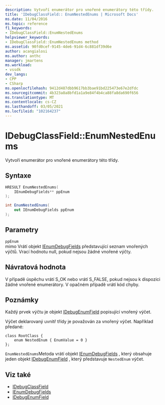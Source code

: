 ```yaml
---
description: Vytvoří enumerátor pro vnořené enumerátory této třídy.
title: 'IDebugClassField:: EnumNestedEnums | Microsoft Docs'
ms.date: 11/04/2016
ms.topic: reference
f1_keywords:
- IDebugClassField::EnumNestedEnums
helpviewer_keywords:
- IDebugClassField::EnumNestedEnums method
ms.assetid: 90fd0cef-9145-4de6-91d4-6c881df39d6e
author: acangialosi
ms.author: anthc
manager: jmartens
ms.workload:
- vssdk
dev_langs:
- CPP
- CSharp
ms.openlocfilehash: 9412d487dbb9617bb3bae91bd225473e67e2dfdc
ms.sourcegitcommit: 4b323a8a8bfd1a1a9e84f4b4ca88fa8da690f656
ms.translationtype: MT
ms.contentlocale: cs-CZ
ms.lasthandoff: 03/05/2021
ms.locfileid: "102164237"
---
```

# <a name="idebugclassfieldenumnestedenums"></a>IDebugClassField::EnumNestedEnums
Vytvoří enumerátor pro vnořené enumerátory této třídy.

## <a name="syntax"></a>Syntaxe

```cpp
HRESULT EnumNestedEnums(
    IEnumDebugFields** ppEnum
);
```

```csharp
int EnumNestedEnums(
    out IEnumDebugFields ppEnum
);
```

## <a name="parameters"></a>Parametry
`ppEnum`\
mimo Vrátí objekt [IEnumDebugFields](../../../extensibility/debugger/reference/ienumdebugfields.md) představující seznam vnořených výčtů. Vrací hodnotu null, pokud nejsou žádné vnořené výčty.

## <a name="return-value"></a>Návratová hodnota
V případě úspěchu vrátí S_OK nebo vrátí S_FALSE, pokud nejsou k dispozici žádné vnořené enumerátory. V opačném případě vrátí kód chyby.

## <a name="remarks"></a>Poznámky
Každý prvek výčtu je objekt [IDebugEnumField](../../../extensibility/debugger/reference/idebugenumfield.md) popisující vnořený výčet.

Výčet deklarovaný uvnitř třídy je považován za vnořený výčet. Například předané:

```
class RootClass {
    enum NestedEnum { EnumValue = 0 }
};
```

`EnumNestedEnums`Metoda vrátí objekt [IEnumDebugFields](../../../extensibility/debugger/reference/ienumdebugfields.md) , který obsahuje jeden objekt [IDebugEnumField](../../../extensibility/debugger/reference/idebugenumfield.md) , který představuje `NestedEnum` výčet.

## <a name="see-also"></a>Viz také
- [IDebugClassField](../../../extensibility/debugger/reference/idebugclassfield.md)
- [IEnumDebugFields](../../../extensibility/debugger/reference/ienumdebugfields.md)
- [IDebugEnumField](../../../extensibility/debugger/reference/idebugenumfield.md)
